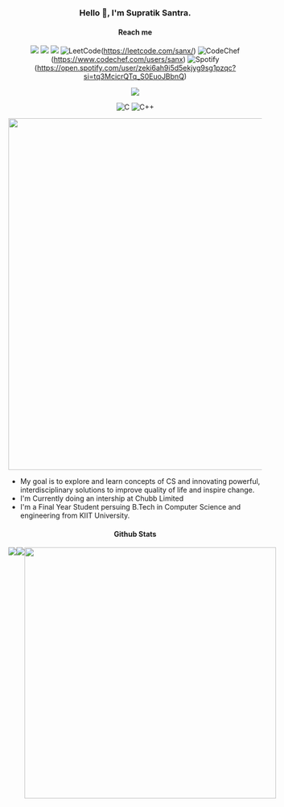 

<div align = "center">
 <h3>Hello 👋, I'm Supratik Santra.</h3>
<h4> Reach me</h4>
</div>


<div align = "center" >
 
[![](https://img.shields.io/badge/linkedin-%230077B5.svg?&style=for-the-badge&logo=linkedin&logoColor=white0e76a8)](https://www.linkedin.com/in/supratik-santra-x67/)
[![](https://img.shields.io/badge/twitter-%230077B5.svg?&style=for-the-badge&logo=twitter&logoColor=white&color=00acee)](https://twitter.com/GodSanx) 
[![](https://img.shields.io/badge/Instagram-E4405F?style=for-the-badge&logo=instagram&logoColor=white)](https://www.instagram.com/supratiksantra/) 
![LeetCode](https://img.shields.io/badge/LeetCode-000000?style=for-the-badge&logo=LeetCode&logoColor=#d16c06)(https://leetcode.com/sanx/)
![CodeChef](https://img.shields.io/badge/CodeChef-%23964B00.svg?style=for-the-badge&logo=CodeChef&logoColor=white)(https://www.codechef.com/users/sanx)
 ![Spotify](https://img.shields.io/badge/Spotify-1ED760?style=for-the-badge&logo=spotify&logoColor=white)(https://open.spotify.com/user/zeki6ah9i5d5ekjyg9sg1pzqc?si=tq3McicrQTq_S0EuoJBbnQ)

 ![](https://komarev.com/ghpvc/?username=rjsanx&color=blueviolet)
 
 	
 
 
 
  ![C](https://img.shields.io/badge/c-%2300599C.svg?style=for-the-badge&logo=c%2B%2B&logoColor=white)
![C++](https://img.shields.io/badge/c++-%2300599C.svg?style=for-the-badge&logo=c%2B%2B&logoColor=white)
</div>
<p align="center">
 


<img src="https://s3.amazonaws.com/adweek-shorthand-editorial/uncannyvalley/assets/BLSQBO9z15/genesis01-nolight.gif" width=700/>
 <br>
 
</p>




- My goal is to  explore and learn concepts of CS  and innovating powerful, interdisciplinary solutions to improve quality of life and inspire change.
- I'm Currently doing an intership at Chubb Limited
- I'm a Final Year Student persuing B.Tech in Computer Science and engineering from  KIIT University.


 

<div align="center">
 <h4>Github Stats</h4>
  <div style="display: flex; align-items: flex-start;">
   <img src = "https://github-readme-streak-stats.herokuapp.com/?user=rjsanx&theme=radical" />
    <img src="https://github-readme-stats.vercel.app/api?username=rjsanx&show_icons=true&title_color=ffffff&icon_color=34abeb&text_color=daf7dc&bg_color=151515" />
    <img src="https://github-readme-stats.vercel.app/api/top-langs/?username=rjsanx&layout=compact&show_icons=true&title_color=ffffff&icon_color=34abeb&text_color=daf7dc&bg_color=151515" width=500/>
     </div>
</div>
